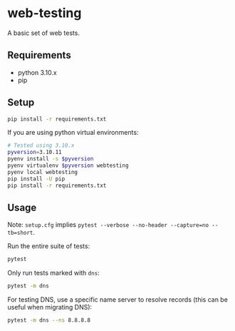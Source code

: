 # web-testing

A basic set of web tests.

## Requirements

- python 3.10.x
- pip

## Setup

```sh
pip install -r requirements.txt
```

If you are using python virtual environments:

```sh
# Tested using 3.10.x
pyversion=3.10.11
pyenv install -s $pyversion
pyenv virtualenv $pyversion webtesting
pyenv local webtesting
pip install -U pip
pip install -r requirements.txt
```

## Usage

Note: `setup.cfg` implies `pytest --verbose --no-header --capture=no --tb=short`.

Run the entire suite of tests:

```sh
pytest
```

Only run tests marked with `dns`:

```sh
pytest -m dns
```

For testing DNS, use a specific name server to resolve records (this can be useful when migrating DNS):

```sh
pytest -m dns --ns 8.8.8.8
```
